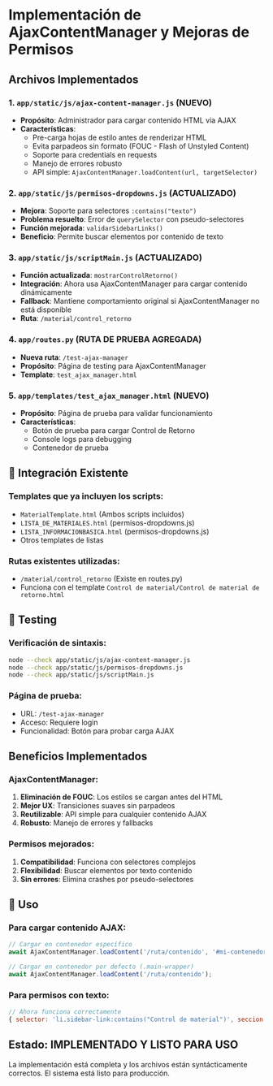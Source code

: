 # Implementación de AjaxContentManager y Mejoras de Permisos

##  Archivos Implementados

### 1. `app/static/js/ajax-content-manager.js` (NUEVO)
- **Propósito**: Administrador para cargar contenido HTML via AJAX
- **Características**:
  - Pre-carga hojas de estilo antes de renderizar HTML
  - Evita parpadeos sin formato (FOUC - Flash of Unstyled Content)
  - Soporte para credentials en requests
  - Manejo de errores robusto
  - API simple: `AjaxContentManager.loadContent(url, targetSelector)`

### 2. `app/static/js/permisos-dropdowns.js` (ACTUALIZADO)
- **Mejora**: Soporte para selectores `:contains("texto")`
- **Problema resuelto**: Error de `querySelector` con pseudo-selectores
- **Función mejorada**: `validarSidebarLinks()`
- **Beneficio**: Permite buscar elementos por contenido de texto

### 3. `app/static/js/scriptMain.js` (ACTUALIZADO)
- **Función actualizada**: `mostrarControlRetorno()`
- **Integración**: Ahora usa AjaxContentManager para cargar contenido dinámicamente
- **Fallback**: Mantiene comportamiento original si AjaxContentManager no está disponible
- **Ruta**: `/material/control_retorno`

### 4. `app/routes.py` (RUTA DE PRUEBA AGREGADA)
- **Nueva ruta**: `/test-ajax-manager`
- **Propósito**: Página de testing para AjaxContentManager
- **Template**: `test_ajax_manager.html`

### 5. `app/templates/test_ajax_manager.html` (NUEVO)
- **Propósito**: Página de prueba para validar funcionamiento
- **Características**:
  - Botón de prueba para cargar Control de Retorno
  - Console logs para debugging
  - Contenedor de prueba

## 🔧 Integración Existente

### Templates que ya incluyen los scripts:
- `MaterialTemplate.html`  (Ambos scripts incluidos)
- `LISTA_DE_MATERIALES.html`  (permisos-dropdowns.js)
- `LISTA_INFORMACIONBASICA.html`  (permisos-dropdowns.js)
- Otros templates de listas 

### Rutas existentes utilizadas:
- `/material/control_retorno`  (Existe en routes.py)
- Funciona con el template `Control de material/Control de material de retorno.html`

## 🧪 Testing

### Verificación de sintaxis:
```bash
node --check app/static/js/ajax-content-manager.js  
node --check app/static/js/permisos-dropdowns.js   
node --check app/static/js/scriptMain.js           
```

### Página de prueba:
- URL: `/test-ajax-manager`
- Acceso: Requiere login
- Funcionalidad: Botón para probar carga AJAX

##  Beneficios Implementados

### AjaxContentManager:
1. **Eliminación de FOUC**: Los estilos se cargan antes del HTML
2. **Mejor UX**: Transiciones suaves sin parpadeos
3. **Reutilizable**: API simple para cualquier contenido AJAX
4. **Robusto**: Manejo de errores y fallbacks

### Permisos mejorados:
1. **Compatibilidad**: Funciona con selectores complejos
2. **Flexibilidad**: Buscar elementos por texto contenido
3. **Sin errores**: Elimina crashes por pseudo-selectores

## 🚀 Uso

### Para cargar contenido AJAX:
```javascript
// Cargar en contenedor específico
await AjaxContentManager.loadContent('/ruta/contenido', '#mi-contenedor');

// Cargar en contenedor por defecto (.main-wrapper)
await AjaxContentManager.loadContent('/ruta/contenido');
```

### Para permisos con texto:
```javascript
// Ahora funciona correctamente
{ selector: 'li.sidebar-link:contains("Control de material")', seccion: '...', boton: '...' }
```

##  Estado: IMPLEMENTADO Y LISTO PARA USO

La implementación está completa y los archivos están syntácticamente correctos. El sistema está listo para producción.
